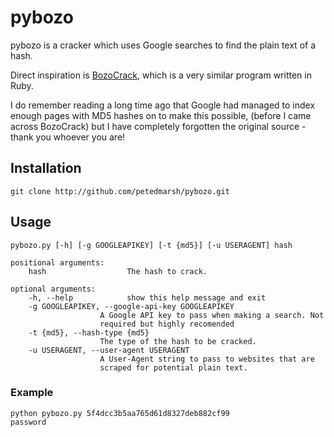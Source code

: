 # pybozo

pybozo is a cracker which uses Google searches to find the
plain text of a hash.

Direct inspiration is [BozoCrack](https://github.com/juuso/BozoCrack), which is a very similar program
written in Ruby.
	
I do remember reading a long time ago that Google had managed
to index enough pages with MD5 hashes on to make this possible,
(before I came across BozoCrack) but I have completely forgotten 
the original source - thank you whoever you are!

## Installation


	git clone http://github.com/petedmarsh/pybozo.git

## Usage

	
	pybozo.py [-h] [-g GOOGLEAPIKEY] [-t {md5}] [-u USERAGENT] hash

	positional arguments:
		hash                  The hash to crack.

	optional arguments:
		-h, --help            show this help message and exit
		-g GOOGLEAPIKEY, --google-api-key GOOGLEAPIKEY
                        A Google API key to pass when making a search. Not
                        required but highly recomended
		-t {md5}, --hash-type {md5}
                        The type of the hash to be cracked.
		-u USERAGENT, --user-agent USERAGENT
                        A User-Agent string to pass to websites that are
                        scraped for potential plain text.

### Example

	python pybozo.py 5f4dcc3b5aa765d61d8327deb882cf99
	password